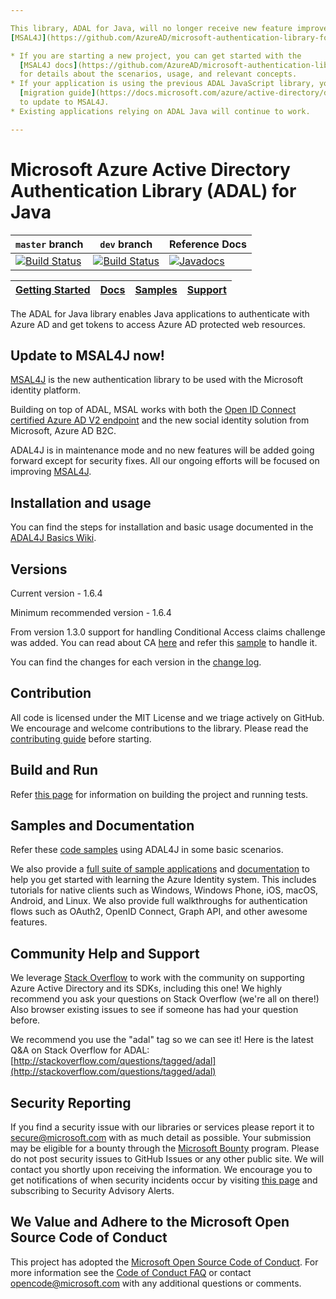 ```yaml
---

This library, ADAL for Java, will no longer receive new feature improvements. Instead, use the new
[MSAL4J](https://github.com/AzureAD/microsoft-authentication-library-for-java).

* If you are starting a new project, you can get started with the
  [MSAL4J docs](https://github.com/AzureAD/microsoft-authentication-library-for-java/wiki)
  for details about the scenarios, usage, and relevant concepts.
* If your application is using the previous ADAL JavaScript library, you can follow this
  [migration guide](https://docs.microsoft.com/azure/active-directory/develop/migrate-adal-msal-java)
  to update to MSAL4J.
* Existing applications relying on ADAL Java will continue to work.

---
```


# Microsoft Azure Active Directory Authentication Library (ADAL) for Java

`master` branch    | `dev` branch    | Reference Docs
--------------------|-----------------|---------------
[![Build Status](https://identitydivision.visualstudio.com/_apis/public/build/definitions/a7934fdd-dcde-4492-a406-7fad6ac00e17/591/badge?branchName=master)](https://identitydivision.visualstudio.com/IDDP/IDDP%20Team/_build/index?definitionId=591) | [![Build Status](https://identitydivision.visualstudio.com/_apis/public/build/definitions/a7934fdd-dcde-4492-a406-7fad6ac00e17/591/badge?branchName=dev)](https://identitydivision.visualstudio.com/IDDP/IDDP%20Team/_build/index?definitionId=591) | [![Javadocs](http://javadoc.io/badge/com.microsoft.azure/adal4j.svg)](http://javadoc.io/doc/com.microsoft.azure/adal4j)

|[Getting Started](https://github.com/AzureAD/azure-activedirectory-library-for-java/wiki)| [Docs](https://aka.ms/aaddev)| [Samples](https://github.com/AzureAD/azure-activedirectory-library-for-java/wiki/Code-samples)| [Support](README.md#community-help-and-support)
| --- | --- | --- | --- |

The ADAL for Java library enables Java applications to authenticate with Azure AD and get tokens to access Azure AD protected web resources.

## Update to MSAL4J now!

[MSAL4J](https://github.com/AzureAD/microsoft-authentication-library-for-java) is the new authentication library to be used with the Microsoft identity platform.

Building on top of ADAL, MSAL works with both the [Open ID Connect certified Azure AD V2 endpoint](https://docs.microsoft.com/en-us/azure/active-directory/develop/about-microsoft-identity-platform) and the new social identity solution from Microsoft, Azure AD B2C.

ADAL4J is in maintenance mode and no new features will be added going forward except for security fixes. All our ongoing efforts will be focused on improving [MSAL4J](https://github.com/AzureAD/microsoft-authentication-library-for-java). 

## Installation and usage

You can find the steps for installation and basic usage documented in the [ADAL4J Basics Wiki](https://github.com/AzureAD/azure-activedirectory-library-for-java/wiki/ADAL4J-Basics).

## Versions
Current version - 1.6.4

Minimum recommended version - 1.6.4

From version 1.3.0 support for handling Conditional Access claims challenge was added. You can read about CA [here](https://go.microsoft.com/fwlink/?linkid=855860) and refer this [sample](https://github.com/AzureAD/azure-activedirectory-library-for-java/tree/dev/src/samples/web-app-samples-for-adal4j) to handle it.

You can find the changes for each version in the [change log](https://github.com/AzureAD/azure-activedirectory-library-for-java/blob/master/changelog.txt).

## Contribution
All code is licensed under the MIT License and we triage actively on GitHub. We encourage and welcome contributions to the library. Please read the [contributing guide](./contributing.md) before starting.

## Build and Run

Refer [this page](https://github.com/AzureAD/azure-activedirectory-library-for-java/wiki/Maven) for information on building the project and running tests.

## Samples and Documentation

Refer these [code samples](https://github.com/AzureAD/azure-activedirectory-library-for-java/wiki/Code-samples) using ADAL4J in some basic scenarios.

We also provide a [full suite of sample applications](https://github.com/Azure-Samples) and [documentation](https://aka.ms/aaddev) to help you get started with learning the Azure Identity system. This includes tutorials for native clients such as Windows, Windows Phone, iOS, macOS, Android, and Linux. We also provide full walkthroughs for authentication flows such as OAuth2, OpenID Connect, Graph API, and other awesome features.

## Community Help and Support

We leverage [Stack Overflow](http://stackoverflow.com/) to work with the community on supporting Azure Active Directory and its SDKs, including this one! We highly recommend you ask your questions on Stack Overflow (we're all on there!) Also browser existing issues to see if someone has had your question before.

We recommend you use the "adal" tag so we can see it! Here is the latest Q&A on Stack Overflow for ADAL: [http://stackoverflow.com/questions/tagged/adal](http://stackoverflow.com/questions/tagged/adal)

## Security Reporting

If you find a security issue with our libraries or services please report it to [secure@microsoft.com](mailto:secure@microsoft.com) with as much detail as possible. Your submission may be eligible for a bounty through the [Microsoft Bounty](http://aka.ms/bugbounty) program. Please do not post security issues to GitHub Issues or any other public site. We will contact you shortly upon receiving the information. We encourage you to get notifications of when security incidents occur by visiting [this page](https://technet.microsoft.com/en-us/security/dd252948) and subscribing to Security Advisory Alerts.

## We Value and Adhere to the Microsoft Open Source Code of Conduct

This project has adopted the [Microsoft Open Source Code of Conduct](https://opensource.microsoft.com/codeofconduct/). For more information see the [Code of Conduct FAQ](https://opensource.microsoft.com/codeofconduct/faq/) or contact [opencode@microsoft.com](mailto:opencode@microsoft.com) with any additional questions or comments.

